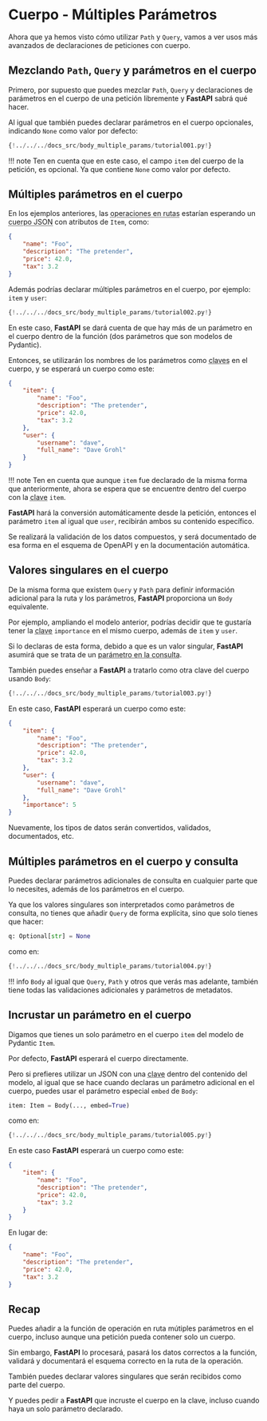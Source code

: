 # Cuerpo - Múltiples Parámetros

Ahora que ya hemos visto cómo utilizar `Path` y `Query`, vamos a ver usos más avanzados de declaraciones de peticiones con cuerpo.

## Mezclando `Path`, `Query` y parámetros en el cuerpo

Primero, por supuesto que puedes mezclar `Path`, `Query` y declaraciones de parámetros en el cuerpo de una petición libremente y **FastAPI** sabrá qué hacer.

Al igual que también puedes declarar parámetros en el cuerpo opcionales, indicando `None` como valor por defecto:

```Python hl_lines="19-21"
{!../../../docs_src/body_multiple_params/tutorial001.py!}
```

!!! note
Ten en cuenta que en este caso, el campo `item` del cuerpo de la petición, es opcional. Ya que contiene `None` como valor por defecto.

## Múltiples parámetros en el cuerpo

En los ejemplos anteriores, las <abbr title="path operation">operaciones en rutas</abbr> estarían esperando un <abbr title="JSON body">cuerpo JSON</abbr> con atributos de `Item`, como:

```JSON
{
    "name": "Foo",
    "description": "The pretender",
    "price": 42.0,
    "tax": 3.2
}
```

Además podrías declarar múltiples parámetros en el cuerpo, por ejemplo: `item` y `user`:

```Python hl_lines="22"
{!../../../docs_src/body_multiple_params/tutorial002.py!}
```

En este caso, **FastAPI** se dará cuenta de que hay más de un parámetro en el cuerpo dentro de la función (dos parámetros que son modelos de Pydantic).

Entonces, se utilizarán los nombres de los parámetros como <abbr title=keys>claves</abbr> en el cuerpo, y se esperará un cuerpo como este:

```JSON
{
    "item": {
        "name": "Foo",
        "description": "The pretender",
        "price": 42.0,
        "tax": 3.2
    },
    "user": {
        "username": "dave",
        "full_name": "Dave Grohl"
    }
}
```

!!! note
Ten en cuenta que aunque `item` fue declarado de la misma forma que anteriormente, ahora se espera que se encuentre dentro del cuerpo con la <abbr title=keys>clave</abbr> `item`.

**FastAPI** hará la conversión automáticamente desde la petición, entonces el parámetro `item` al igual que `user`, recibirán ambos su contenido específico.

Se realizará la validación de los datos compuestos, y será documentado de esa forma en el esquema de OpenAPI y en la documentación automática.

## Valores singulares en el cuerpo

De la misma forma que existem `Query` y `Path` para definir información adicional para la ruta y los parámetros, **FastAPI** proporciona un `Body` equivalente.

Por ejemplo, ampliando el modelo anterior, podrías decidir que te gustaría tener la <abbr title=key>clave</abbr> `importance` en el mismo cuerpo, además de `item` y `user`.

Si lo declaras de esta forma, debido a que es un valor singular, **FastAPI** asumirá que se trata de un <abbr title="query parameter">parámetro en la consulta</abbr>.

También puedes enseñar a **FastAPI** a tratarlo como otra clave del cuerpo usando `Body`:

```Python hl_lines="23"
{!../../../docs_src/body_multiple_params/tutorial003.py!}
```

En este caso, **FastAPI** esperará un cuerpo como este:

```JSON
{
    "item": {
        "name": "Foo",
        "description": "The pretender",
        "price": 42.0,
        "tax": 3.2
    },
    "user": {
        "username": "dave",
        "full_name": "Dave Grohl"
    },
    "importance": 5
}
```

Nuevamente, los tipos de datos serán convertidos, validados, documentados, etc.

## Múltiples parámetros en el cuerpo y consulta

Puedes declarar parámetros adicionales de consulta en cualquier parte que lo necesites, además de los parámetros en el cuerpo.

Ya que los valores singulares son interpretados como parámetros de consulta, no tienes que añadir `Query` de forma explícita, sino que solo tienes que hacer:

```Python
q: Optional[str] = None
```

como en:

```Python hl_lines="27"
{!../../../docs_src/body_multiple_params/tutorial004.py!}
```

!!! info
`Body` al igual que `Query`, `Path` y otros que verás mas adelante, también tiene todas las validaciones adicionales y parámetros de metadatos.

## Incrustar un parámetro en el cuerpo

Digamos que tienes un solo parámetro en el cuerpo `item` del modelo de Pydantic `Item`.

Por defecto, **FastAPI** esperará el cuerpo directamente.

Pero si prefieres utilizar un JSON con una <abbr title=key>clave</abbr> dentro del contenido del modelo, al igual que se hace cuando declaras un parámetro adicional en el cuerpo, puedes usar el parámetro especial `embed` de `Body`:

```Python
item: Item = Body(..., embed=True)
```

como en:

```Python hl_lines="17"
{!../../../docs_src/body_multiple_params/tutorial005.py!}
```

En este caso **FastAPI** esperará un cuerpo como este:

```JSON hl_lines="2"
{
    "item": {
        "name": "Foo",
        "description": "The pretender",
        "price": 42.0,
        "tax": 3.2
    }
}
```

En lugar de:

```JSON
{
    "name": "Foo",
    "description": "The pretender",
    "price": 42.0,
    "tax": 3.2
}
```

## Recap

Puedes añadir a la <Abrr title="path operation function">función de operación en ruta</abbr> mútiples parámetros en el cuerpo, incluso aunque una petición pueda contener solo un cuerpo.

Sin embargo, **FastAPI** lo procesará, pasará los datos correctos a la función, validará y documentará el esquema correcto en la <Abrr title=path operation function>ruta de la operación</abbr>.

También puedes declarar valores singulares que serán recibidos como parte del cuerpo.

Y puedes pedir a **FastAPI** que incruste el cuerpo en la <Abrr title=key>clave</abbr>, incluso cuando haya un solo parámetro declarado.
